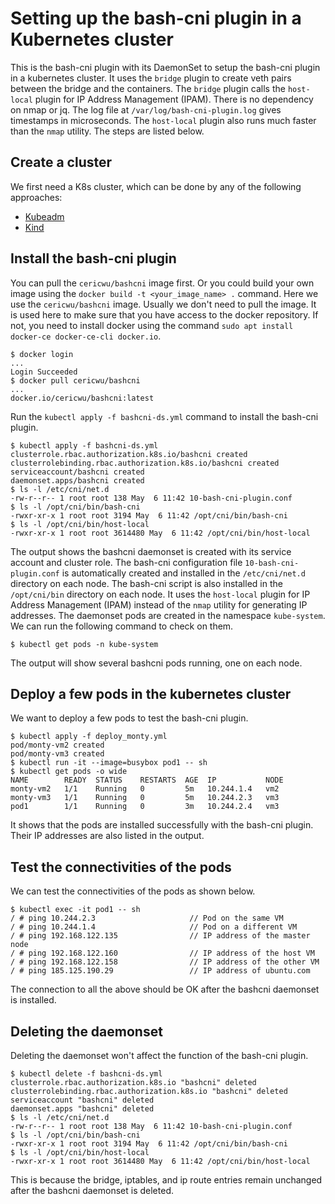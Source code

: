 # Setting up the bash-cni plugin in a Kubernetes cluster

This is the bash-cni plugin with its DaemonSet to setup the bash-cni plugin in a kubernetes cluster. It uses the 
`bridge` plugin to create veth pairs between the bridge and the containers. The `bridge` plugin calls the `host-local` plugin for 
IP Address Management (IPAM). There is no dependency on nmap or jq. The log file at `/var/log/bash-cni-plugin.log` gives timestamps
in microseconds. The `host-local` plugin also runs much faster than the `nmap` utility. The steps are listed below.

## Create a cluster

We first need a K8s cluster, which can be done by any of the following approaches:
- [Kubeadm](docs/kubeadm.md)
- [Kind](docs/kind.md)

## Install the bash-cni plugin

You can pull the `cericwu/bashcni` image first. Or you could build your own image using the `docker build -t <your_image_name> .` command. Here we use the `cericwu/bashcni` image. Usually we don't need to pull the image. It is used here to make sure that you have access to the docker repository. If not, you need to install docker using the command `sudo apt install docker-ce docker-ce-cli docker.io`.

```
$ docker login
...
Login Succeeded
$ docker pull cericwu/bashcni
...
docker.io/cericwu/bashcni:latest
```

Run the `kubectl apply -f bashcni-ds.yml` command to install the bash-cni plugin.

```
$ kubectl apply -f bashcni-ds.yml
clusterrole.rbac.authorization.k8s.io/bashcni created
clusterrolebinding.rbac.authorization.k8s.io/bashcni created
serviceaccount/bashcni created
daemonset.apps/bashcni created
$ ls -l /etc/cni/net.d
-rw-r--r-- 1 root root 138 May  6 11:42 10-bash-cni-plugin.conf
$ ls -l /opt/cni/bin/bash-cni
-rwxr-xr-x 1 root root 3194 May  6 11:42 /opt/cni/bin/bash-cni
$ ls -l /opt/cni/bin/host-local
-rwxr-xr-x 1 root root 3614480 May  6 11:42 /opt/cni/bin/host-local
```

The output shows the bashcni daemonset is created with its service account and cluster role.
The bash-cni configuration file `10-bash-cni-plugin.conf` is automatically created
and installed in the `/etc/cni/net.d` directory on each node.
The bash-cni script is also installed in the `/opt/cni/bin` directory on each node. It uses
the `host-local` plugin for IP Address Management (IPAM) instead of the `nmap` utility for
generating IP addresses.
The daemonset pods are created in the namespace `kube-system`.
We can run the following command to check on them.


```
$ kubectl get pods -n kube-system
```

The output will show several bashcni pods running, one on each node.

## Deploy a few pods in the kubernetes cluster

We want to deploy a few pods to test the bash-cni plugin.


```
$ kubectl apply -f deploy_monty.yml
pod/monty-vm2 created
pod/monty-vm3 created
$ kubectl run -it --image=busybox pod1 -- sh
$ kubectl get pods -o wide
NAME        READY  STATUS    RESTARTS  AGE  IP           NODE
monty-vm2   1/1    Running   0         5m   10.244.1.4   vm2
monty-vm3   1/1    Running   0         5m   10.244.2.3   vm3
pod1        1/1    Running   0         3m   10.244.2.4   vm3
```

It shows that the pods are installed successfully with the bash-cni plugin. Their IP addresses are also listed in the output.

## Test the connectivities of the pods

We can test the connectivities of the pods as shown below.

```
$ kubectl exec -it pod1 -- sh
/ # ping 10.244.2.3                     // Pod on the same VM
/ # ping 10.244.1.4                     // Pod on a different VM
/ # ping 192.168.122.135                // IP address of the master node
/ # ping 192.168.122.160                // IP address of the host VM
/ # ping 192.168.122.158                // IP address of the other VM
/ # ping 185.125.190.29                 // IP address of ubuntu.com
```

The connection to all the above should be OK after the bashcni daemonset is installed.

## Deleting the daemonset

Deleting the daemonset won't affect the function of the bash-cni plugin.

```
$ kubectl delete -f bashcni-ds.yml
clusterrole.rbac.authorization.k8s.io "bashcni" deleted
clusterrolebinding.rbac.authorization.k8s.io "bashcni" deleted
serviceaccount "bashcni" deleted
daemonset.apps "bashcni" deleted
$ ls -l /etc/cni/net.d
-rw-r--r-- 1 root root 138 May  6 11:42 10-bash-cni-plugin.conf
$ ls -l /opt/cni/bin/bash-cni
-rwxr-xr-x 1 root root 3194 May  6 11:42 /opt/cni/bin/bash-cni
$ ls -l /opt/cni/bin/host-local
-rwxr-xr-x 1 root root 3614480 May  6 11:42 /opt/cni/bin/host-local
```

This is because the bridge, iptables, and ip route entries remain unchanged
after the bashcni daemonset is deleted.
